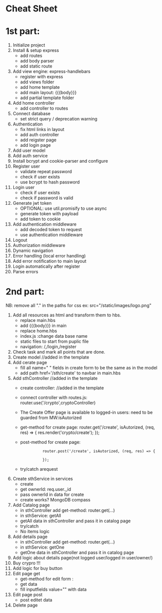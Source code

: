 # Cheat Sheet
# 1st part:

1. Initialize project
2. Install & setup express
    * add routes
    * add body parser
    * add static route
3. Add view engine: express-handlebars
    * register with express
    * add views folder
    * add home template 
    * add main layout: {{{body}}}
    * add partial template folder
4. Add home controller
    * add controller to routes
5. Connect database
    * set strict query / deprecation warning
6. Authentication
    * fix html links in layout
    * add auth controller
    * add reigster page
    * add login page
7. Add user model
8. Add auth service
9. Install bcrypt and cookie-parser and configure
10. Register user
    * validate repeat password
    * check if user exists
    * use bcrypt to hash password
11. Login user
    * check if user exists
    * check if password is valid
12. Generate jwt token
    * OPTIONAL: use util.promisify to use async
    * generate token with payload
    * add token to cookie
13. Add authentication middleware
    * add decoded token to request
    * use authentication middleware
14. Logout
15. Authorization middleware
16. Dynamic navigation
17. Error handling (local error handling)
18. Add error notification to main layout
19. Login automatically after register
20. Parse errors

# 2nd part: 

NB: remove all "." in the paths for css ex: src="/static/images/logo.png"

1. Add all resources as html and transform them to hbs.
    * replace main.hbs
    * add  {{{body}}} in main
    * replace home.hbs
    * index.js :change data base name
    * static files to start from puplic file
    * navigation: /,/login,/register
2. Check task and mark all points that are done.
3. Create model //added in the template
4. Add cerate page
    * fill all name=" " fields in create form to be the same as in the model
    * add path href='/sth/create' to navbar in main.hbs
5. Add sthController //added in the template
    * create controller: //added in the template
    * connect controller with routes.js: router.use('/crypto',cryptoController)
    * The Create Offer page is available to logged-in users: need to be guarded from MW:isAutorized 
    * get-method for create page: 
            router.get('/create', isAutorized, (req, res) => {
            res.render('crypto/create');
        });
    * post-method for create page:

                    router.post('/create', isAutorized, (req, res) => {

                    });
    * try/catch arequest
6. Create sthService in services
    * create
    * get ownerId: req.user._id
    * pass ownerId in data for create 
    * create works? MongoDB compass
7. Add Catalog page
    * in sthController add get-method: router.get(...)
    * in sthService: getAll
    * getAll data in sthController and pass it in catalog page 
    * try/catch
    * No items logic
8. Add details page
    * in sthController add get-method: router.get(...)
    * in sthService: getOne
    * getOne data in sthController and pass it in catalog page
9.  Add logic about details page(not logged user/logged in user/owner/)
10. Buy crypro !!!
11. Add logic for buy button
12. Edit page get
    * get-method for edit form :
    * get data
    * fill inputfields value="" with data
13. Edit page post
    * post editet data
14. Delete page



